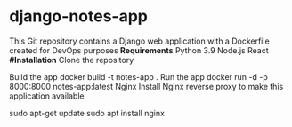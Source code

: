 # django-notes-app
This Git repository contains a Django web application with a Dockerfile created for DevOps purposes
**Requirements**
Python 3.9
Node.js
React
**#Installation**
Clone the repository

Build the app
docker build -t notes-app .
Run the app
docker run -d -p 8000:8000 notes-app:latest
Nginx
Install Nginx reverse proxy to make this application available

sudo apt-get update sudo apt install nginx
